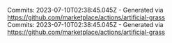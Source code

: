 Commits: 2023-07-10T02:38:45.045Z - Generated via https://github.com/marketplace/actions/artificial-grass
<br>
Commits: 2023-07-10T02:38:45.045Z - Generated via https://github.com/marketplace/actions/artificial-grass
<br>

